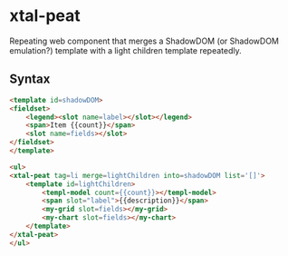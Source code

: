 # xtal-peat
Repeating web component that merges a ShadowDOM (or ShadowDOM emulation?) template with a light children template repeatedly.

## Syntax

```html
<template id=shadowDOM>
<fieldset>
    <legend><slot name=label></slot></legend>
    <span>Item {{count}}</span>
    <slot name=fields></slot>
</fieldset>
</template>

<ul>
<xtal-peat tag=li merge=lightChildren into=shadowDOM list='[]'>
    <template id=lightChildren>
        <templ-model count={{count}}></templ-model>
        <span slot="label">{{description}}</span>
        <my-grid slot=fields></my-grid>
        <my-chart slot=fields></my-chart>
    </template>
</xtal-peat>
</ul>
```